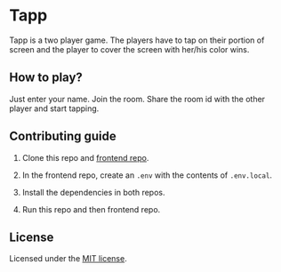 # Tapp

Tapp is a two player game. The players have to tap on their portion of screen and the player to cover the screen with her/his color wins.

## How to play?

Just enter your name. Join the room. Share the room id with the other player and start tapping.

## Contributing guide

1. Clone this repo and [frontend repo](https://github.com/theankurkedia/tapp).

2. In the frontend repo, create an `.env` with the contents of `.env.local`.

3. Install the dependencies in both repos.

4. Run this repo and then frontend repo.

## License
Licensed under the [MIT license](https://opensource.org/licenses/MIT).
